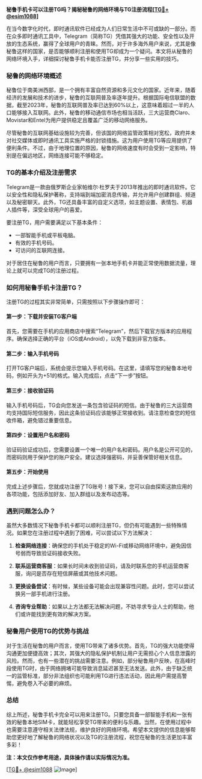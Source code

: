 **秘鲁手机卡可以注册TG吗？揭秘秘鲁的网络环境与TG注册流程[[TG💪+ @esim1088](https://t.me/s/esim1088)]**

在当今数字化时代，即时通讯软件已经成为人们日常生活中不可或缺的一部分。而在众多即时通讯工具中，Telegram（简称TG）凭借其强大的功能、安全性以及开放的生态系统，赢得了全球用户的青睐。然而，对于许多海外用户来说，尤其是像秘鲁这样的国家，是否能够顺利注册和使用TG却成为一个疑问。本文将从秘鲁的网络环境入手，详细探讨秘鲁手机卡能否注册TG，并分享一些实用的技巧。

### 秘鲁的网络环境概述

秘鲁位于南美洲西部，是一个拥有丰富自然资源和多元文化的国家。近年来，随着经济的发展和技术的进步，秘鲁的互联网普及率逐年提升。根据国际电信联盟的数据，截至2023年，秘鲁的互联网普及率已达到60%以上，这意味着超过一半的人口能够接入互联网。此外，秘鲁的移动通信市场也相当活跃，三大运营商Claro、Movistar和Entel为用户提供稳定且覆盖广泛的移动网络服务。

尽管秘鲁的互联网基础设施较为完善，但该国的网络监管政策相对宽松，政府并未对社交媒体或即时通讯工具实施严格的封锁措施。这为用户使用TG等应用提供了便利条件。不过，由于地理位置的原因，秘鲁的网络速度有时会受到一定影响，特别是在偏远地区，网络连接可能不够稳定。

### TG的基本介绍及注册需求

Telegram是一款由俄罗斯企业家帕维尔·杜罗夫于2013年推出的即时通讯软件。它以安全性和隐私保护著称，支持端到端加密消息传输，并允许用户创建群组、频道以及秘密聊天。此外，TG还具备丰富的自定义选项，如主题设置、表情包、机器人插件等，深受全球用户的喜爱。

要注册TG，用户需要满足以下基本条件：
- 一部智能手机或平板电脑。
- 有效的手机号码。
- 可访问的互联网连接。

对于居住在秘鲁的用户而言，只要拥有一张本地手机卡并能正常使用数据流量，理论上就可以完成TG的注册过程。

### 如何用秘鲁手机卡注册TG？

注册TG的过程其实非常简单，只需按照以下步骤操作即可：

#### 第一步：下载并安装TG客户端
首先，您需要在手机的应用商店中搜索“Telegram”，然后下载官方版本的应用程序。确保选择正确的平台（iOS或Android），以免下载到非官方版本。

#### 第二步：输入手机号码
打开TG客户端后，系统会提示您输入手机号码。在这里，请填写您的秘鲁本地号码，例如开头为+51的格式。输入完成后，点击“下一步”按钮。

#### 第三步：接收验证码
输入手机号码后，TG会向您发送一条包含验证码的短信。由于秘鲁的三大运营商均支持国际短信服务，因此这条验证码应该能够正常接收到。请注意检查您的短信收件箱，避免错过重要信息。

#### 第四步：设置用户名和密码
验证码验证成功后，您需要设置一个唯一的用户名和密码。用户名是公开可见的，而密码则用于保护您的账户安全。建议选择强密码，并妥善保管好相关信息。

#### 第五步：开始使用
完成上述步骤后，您就成功注册了TG账号！接下来，您可以自由探索这款应用的各项功能，包括添加好友、加入群组以及发布动态等。

### 遇到问题怎么办？

虽然大多数情况下秘鲁手机卡都可以顺利注册TG，但仍有可能遇到一些特殊情况。如果您在注册过程中遇到了困难，可以尝试以下方法解决：

1. **检查网络连接**：确保您的手机处于稳定的Wi-Fi或移动网络环境中，避免因信号弱而导致验证码接收失败。
   
2. **联系运营商客服**：如果长时间未收到验证码，请及时联系您的手机运营商客服，询问是否存在短信屏蔽或其他技术问题。

3. **更换设备尝试**：有时候，某些设备可能会出现兼容性问题。此时，您可以尝试换另一部手机进行注册。

4. **咨询专业帮助**：如果以上方法都无法解决问题，不妨寻求专业人士的帮助，他们或许能找到更有效的解决方案。

### 秘鲁用户使用TG的优势与挑战

对于生活在秘鲁的用户而言，使用TG带来了诸多优势。首先，TG的强大功能使得沟通更加便捷高效；其次，其强大的隐私保护机制让用户无需担心个人信息泄露的风险。然而，也有一些潜在的挑战需要注意。例如，部分秘鲁用户反映，在高峰时段使用TG时，由于网络拥堵可能导致消息延迟甚至无法发送。此外，由于缺乏统一的监管标准，部分非法组织也可能利用TG进行违法活动，因此用户需提高警惕，避免卷入不必要的麻烦。

### 总结

综上所述，秘鲁手机卡完全可以用来注册TG。只要您具备一部智能手机和一张有效的秘鲁本地SIM卡，就能轻松享受TG带来的便利与乐趣。当然，在使用过程中也需要注意遵守相关法律法规，维护良好的网络环境。希望本文提供的信息能够帮助您更好地了解秘鲁的网络状况以及TG的注册流程，祝您在秘鲁的生活更加丰富多彩！

**注：本文仅作参考用途，具体操作请以实际情况为准。**

[[TG💪+ @esim1088](https://t.me/s/esim1088) ![Image](https://i.postimg.cc/4NQfJmqS/Snipaste-2025-05-13-00-14-12.png)]